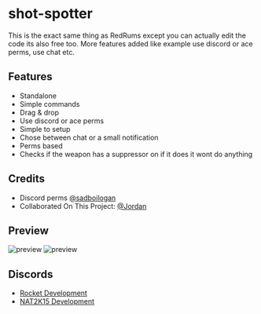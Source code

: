 # shot-spotter
This is the exact same thing as RedRums except you can actually edit the code its also free too. More features added like example use discord or ace perms, use chat etc.

## Features
* Standalone
* Simple commands
* Drag & drop
* Use discord or ace perms
* Simple to setup
* Chose between chat or a small notification
* Perms based
* Checks if the weapon has a suppressor on if it does it wont do anything

## Credits
* Discord perms [@sadboilogan](https://github.com/sadboilogan)
* Collaborated On This Project: [@Jordan](https://github.com/Jordan2139)

## Preview
![preview](https://cdn.discordapp.com/attachments/846570792040267846/847357150778359818/unknown.png)
![preview](https://cdn.discordapp.com/attachments/846570792040267846/847357323727077397/unknown.png)


## Discords
* [Rocket Development](https://rocketdev.zone)
* [NAT2K15 Development](https://discord.gg/RquDVTfDwu)
